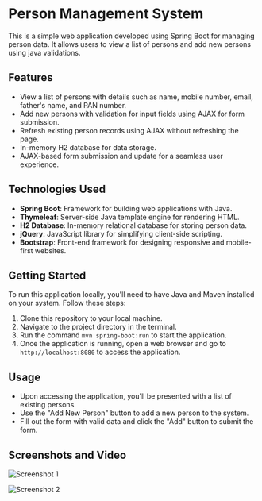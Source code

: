 # Person Management System

This is a simple web application developed using Spring Boot for managing person data. It allows users to view a list of persons and add new persons using java validations.

## Features

- View a list of persons with details such as name, mobile number, email, father's name, and PAN number.
- Add new persons with validation for input fields using AJAX for form submission.
- Refresh existing person records using AJAX without refreshing the page.
- In-memory H2 database for data storage.
- AJAX-based form submission and update for a seamless user experience.

## Technologies Used

- **Spring Boot**: Framework for building web applications with Java.
- **Thymeleaf**: Server-side Java template engine for rendering HTML.
- **H2 Database**: In-memory relational database for storing person data.
- **jQuery**: JavaScript library for simplifying client-side scripting.
- **Bootstrap**: Front-end framework for designing responsive and mobile-first websites.

## Getting Started

To run this application locally, you'll need to have Java and Maven installed on your system. Follow these steps:

1. Clone this repository to your local machine.
2. Navigate to the project directory in the terminal.
3. Run the command `mvn spring-boot:run` to start the application.
4. Once the application is running, open a web browser and go to `http://localhost:8080` to access the application.

## Usage

- Upon accessing the application, you'll be presented with a list of existing persons.
- Use the "Add New Person" button to add a new person to the system.
- Fill out the form with valid data and click the "Add" button to submit the form.

## Screenshots and Video
  
![Screenshot 1](https://github.com/tarunKumar0711/SpringBootAjax/assets/68737903/f620eaa8-03a5-4868-9be7-d4b83e611909)

![Screenshot 2](https://github.com/tarunKumar0711/SpringBootAjax/assets/68737903/93088370-e939-4f3f-9afb-4fc9d118d1c0)

  
